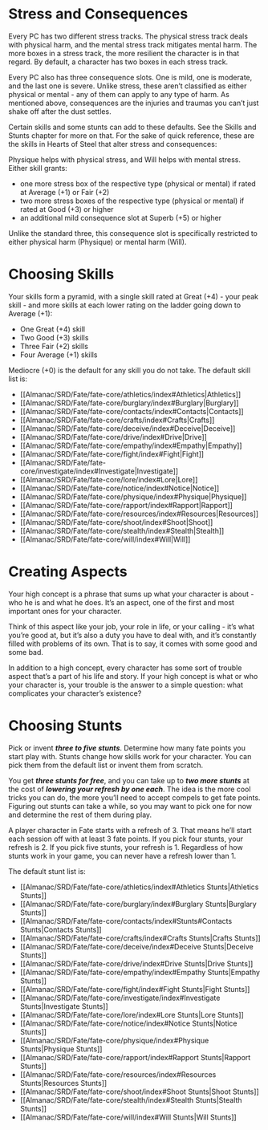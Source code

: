# Stress and Consequences
Every PC has two different stress tracks. The physical stress track deals with physical harm, and the mental stress track mitigates mental harm. The more boxes in a stress track, the more resilient the character is in that regard. By default, a character has two boxes in each stress track.

Every PC also has three consequence slots. One is mild, one is moderate, and the last one is severe. Unlike stress, these aren’t classified as either physical or mental - any of them can apply to any type of harm. As mentioned above, consequences are the injuries and traumas you can’t just shake off after the dust settles.

Certain skills and some stunts can add to these defaults. See the Skills and Stunts chapter for more on that. For the sake of quick reference, these are the skills in Hearts of Steel that alter stress and consequences:

Physique helps with physical stress, and Will helps with mental stress. Either skill grants: 
- one more stress box of the respective type (physical or mental) if rated at Average (+1) or Fair (+2)
- two more stress boxes of the respective type (physical or mental) if rated at Good (+3) or higher
- an additional mild consequence slot at Superb (+5) or higher

Unlike the standard three, this consequence slot is specifically restricted to either physical harm (Physique) or mental harm (Will).

# Choosing Skills

Your skills form a pyramid, with a single skill rated at Great (+4) - your peak skill - and more skills at each lower rating on the ladder going down to Average (+1):

- One Great (+4) skill
- Two Good (+3) skills
- Three Fair (+2) skills
- Four Average (+1) skills

Mediocre (+0) is the default  for any skill you do not take. The default skill list is:
- [[Almanac/SRD/Fate/fate-core/athletics/index#Athletics|Athletics]]
- [[Almanac/SRD/Fate/fate-core/burglary/index#Burglary|Burglary]]
- [[Almanac/SRD/Fate/fate-core/contacts/index#Contacts|Contacts]]
- [[Almanac/SRD/Fate/fate-core/crafts/index#Crafts|Crafts]]
- [[Almanac/SRD/Fate/fate-core/deceive/index#Deceive|Deceive]]
- [[Almanac/SRD/Fate/fate-core/drive/index#Drive|Drive]]
- [[Almanac/SRD/Fate/fate-core/empathy/index#Empathy|Empathy]]
- [[Almanac/SRD/Fate/fate-core/fight/index#Fight|Fight]]
- [[Almanac/SRD/Fate/fate-core/investigate/index#Investigate|Investigate]]
- [[Almanac/SRD/Fate/fate-core/lore/index#Lore|Lore]]
- [[Almanac/SRD/Fate/fate-core/notice/index#Notice|Notice]]
- [[Almanac/SRD/Fate/fate-core/physique/index#Physique|Physique]]
- [[Almanac/SRD/Fate/fate-core/rapport/index#Rapport|Rapport]]
- [[Almanac/SRD/Fate/fate-core/resources/index#Resources|Resources]]
- [[Almanac/SRD/Fate/fate-core/shoot/index#Shoot|Shoot]]
- [[Almanac/SRD/Fate/fate-core/stealth/index#Stealth|Stealth]]
- [[Almanac/SRD/Fate/fate-core/will/index#Will|Will]]

# Creating Aspects

Your high concept is a phrase that sums up what your character is about - who he is and what he does. It’s an aspect, one of the first and most important ones for your character.

Think of this aspect like your job, your role in life, or your calling - it’s what you’re good at, but it’s also a duty you have to deal with, and it’s constantly filled with problems of its own. That is to say, it comes with some good and some bad.

In addition to a high concept, every character has some sort of trouble aspect that’s a part of his life and story. If your high concept is what or who your character is, your trouble is the answer to a simple question: what complicates your character’s existence?

# Choosing Stunts

Pick or invent ***three to five stunts***. Determine how many fate points you start play with. Stunts change how skills work for your character. You can pick them from the default list or invent them from scratch.

You get ***three stunts for free***, and you can take up to ***two more stunts*** at the cost of ***lowering your refresh by one each***. The idea is the more cool tricks you can do, the more you’ll need to accept compels to get fate points. Figuring out stunts can take a while, so you may want to pick one for now and determine the rest of them during play.

A player character in Fate starts with a refresh of 3. That means he’ll start each session off with at least 3 fate points. If you pick four stunts, your refresh is 2. If you pick five stunts, your refresh is 1. Regardless of how stunts work in your game, you can never have a refresh lower than 1.

The default stunt list is:
- [[Almanac/SRD/Fate/fate-core/athletics/index#Athletics Stunts|Athletics Stunts]]
- [[Almanac/SRD/Fate/fate-core/burglary/index#Burglary Stunts|Burglary Stunts]]
- [[Almanac/SRD/Fate/fate-core/contacts/index#Stunts#Contacts Stunts|Contacts Stunts]]
- [[Almanac/SRD/Fate/fate-core/crafts/index#Crafts Stunts|Crafts Stunts]]
- [[Almanac/SRD/Fate/fate-core/deceive/index#Deceive Stunts|Deceive Stunts]]
- [[Almanac/SRD/Fate/fate-core/drive/index#Drive Stunts|Drive Stunts]]
- [[Almanac/SRD/Fate/fate-core/empathy/index#Empathy Stunts|Empathy Stunts]]
- [[Almanac/SRD/Fate/fate-core/fight/index#Fight Stunts|Fight Stunts]]
- [[Almanac/SRD/Fate/fate-core/investigate/index#Investigate Stunts|Investigate Stunts]]
- [[Almanac/SRD/Fate/fate-core/lore/index#Lore Stunts|Lore Stunts]]
- [[Almanac/SRD/Fate/fate-core/notice/index#Notice Stunts|Notice Stunts]]
- [[Almanac/SRD/Fate/fate-core/physique/index#Physique Stunts|Physique Stunts]]
- [[Almanac/SRD/Fate/fate-core/rapport/index#Rapport Stunts|Rapport Stunts]]
- [[Almanac/SRD/Fate/fate-core/resources/index#Resources Stunts|Resources Stunts]]
- [[Almanac/SRD/Fate/fate-core/shoot/index#Shoot Stunts|Shoot Stunts]]
- [[Almanac/SRD/Fate/fate-core/stealth/index#Stealth Stunts|Stealth Stunts]]
- [[Almanac/SRD/Fate/fate-core/will/index#Will Stunts|Will Stunts]]
